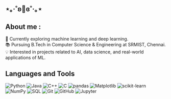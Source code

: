 ## ⋆｡‧˚ʚ🍓ɞ˚‧｡⋆
## About me :
🔭 Currently exploring machine learning and deep learning.  
📚 Pursuing B.Tech in Computer Science & Engineering at SRMIST, Chennai.  
💡 Interested in projects related to AI, data science, and real-world applications of ML. 

## Languages and Tools
![Python](https://img.shields.io/badge/-Python-3776AB?logo=python&logoColor=white&style=flat)
![Java](https://img.shields.io/badge/-Java-007396?logo=java&logoColor=white&style=flat)
![C++](https://img.shields.io/badge/-C++-00599C?logo=cplusplus&logoColor=white&style=flat)
![C](https://img.shields.io/badge/-C-00599C?logo=c&logoColor=white&style=flat)
![pandas](https://img.shields.io/badge/-pandas-150458?logo=pandas&logoColor=white&style=flat)
![Matplotlib](https://img.shields.io/badge/-Matplotlib-3776AB?logo=python&logoColor=white&style=flat)
![scikit-learn](https://img.shields.io/badge/-scikit--learn-F7931E?logo=scikit-learn&logoColor=white&style=flat)
![NumPy](https://img.shields.io/badge/-NumPy-013243?logo=numpy&logoColor=white&style=flat)
![SQL](https://img.shields.io/badge/-SQL-4479A1?logo=mysql&logoColor=white&style=flat)
![Git](https://img.shields.io/badge/-Git-F05032?logo=git&logoColor=white&style=flat)
![GitHub](https://img.shields.io/badge/-GitHub-181717?logo=github&logoColor=white&style=flat)
![Jupyter](https://img.shields.io/badge/-Jupyter-F37626?logo=jupyter&logoColor=white&style=flat)
<!--
**a2yshh/a2yshh** is a ✨ _special_ ✨ repository because its `README.md` (this file) appears on your GitHub profile.

Here are some ideas to get you started:

🛠️ Languages and Tools

![Python](https://img.shields.io/badge/-Python-3776AB?logo=python&logoColor=white&style=flat)
![Java](https://img.shields.io/badge/-Java-007396?logo=java&logoColor=white&style=flat)
![C++](https://img.shields.io/badge/-C++-00599C?logo=cplusplus&logoColor=white&style=flat)

- 🔭 I’m currently working on ...
- 🌱 I’m currently learning ...
- 👯 I’m looking to collaborate on ...
- 🤔 I’m looking for help with ...
- 💬 Ask me about ...
- 📫 How to reach me: ...
- 😄 Pronouns: ...
- ⚡ Fun fact: ...
-->
